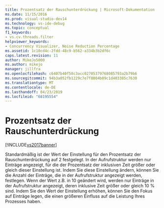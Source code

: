 ```yaml
---
title: Prozentsatz der Rauschunterdrückung | Microsoft-Dokumentation
ms.date: 11/15/2016
ms.prod: visual-studio-dev14
ms.technology: vs-ide-debug
ms.topic: conceptual
f1_keywords:
- vs.cv.threads.filter
helpviewer_keywords:
- Concurrency Visualizer, Noise Reduction Percentage
ms.assetid: 1c10cd4c-2fdd-48c9-b562-a334b3b2df6c
caps.latest.revision: 11
author: MikeJo5000
ms.author: mikejo
manager: jillfra
ms.openlocfilehash: c6407b40f58c3acc02705379768085793a2b79b6
ms.sourcegitcommit: 94b3a052fb1229c7e7f8804b09c1d403385c7630
ms.translationtype: MT
ms.contentlocale: de-DE
ms.lasthandoff: 04/23/2019
ms.locfileid: "68195554"
---
```

# <a name="noise-reduction-percentage"></a>Prozentsatz der Rauschunterdrückung
[!INCLUDE[vs2017banner](../includes/vs2017banner.md)]

Standardmäßig ist der Wert der Einstellung für den Prozentsatz der Rauschunterdrückung auf 2 festgelegt. In der Aufrufstruktur werden nur Einträge angezeigt, für die der Prozentsatz der inklusiven Zeit größer oder gleich dieser Einstellung ist. Indem Sie diese Einstellung ändern, können Sie die Anzahl der Einträge, die in der Aufrufstruktur angezeigt werden, festlegen. Wenn der Wert z.B. in 10 geändert wird, werden nur Einträge in der Aufrufstruktur angezeigt, deren inklusive Zeit größer oder gleich 10 % sind. Indem Sie den Wert der Einstellung erhöhen, können Sie den Fokus auf Einträge legen, die einen größeren Einfluss auf die Leistung Ihres Prozesses haben.
